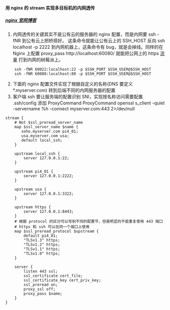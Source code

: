 #### 用 nginx 的 stream 实现多目标机的内网透传
##### [nginx 官网博客](https://www.nginx.com/blog/running-non-ssl-protocols-over-ssl-port-nginx-1-15-2/)

  1. 内网透传的关键其实不是公有云的服务器的 nginx 配置，而是内网要 ssh -fNR 到公有云上把桥搭好。 这条命令就能让公有云上的 SSH_HOST 反向 ssh localhost -p 2222 到内网机器上，这条命令有 bug，就是会掉线。同样的在 Nginx 上配置 proxy_pass http://localhost:60080/ 就能把公网上的 https [流量](https://docs.freelamp.com) 打到内网的树莓派上。

``` 
    ssh -fNR 60022:localhost:22 -p $SSH_PORT $SSH_USER@$SSH_HOST 
    ssh -fNR 60080:localhost:80 -p $SSH_PORT $SSH_USER@$SSH_HOST 
```
  2. 下面的 nginx 配置文件实现了根据自定义的名称(DNS 要定义 *.myserver.com) 转到后端不同的内网服务器的配置
  3. 客户端 ssh 要让服务端的配置识别 SNI，实现按名称访问需要配置 .ssh/config 添加 ProxyCommand
   ProxyCommand openssl s_client -quiet -servername %h -connect myserver.com:443 2>/dev/null

```
stream {
    # Not $ssl_preread_server_name 
    map $ssl_server_name $name {
	   soho.myserver.com pi4_01;
	   usa.myserver.com usa;
	   default local_ssh;
    }

    upstream local_ssh {
        server 127.0.0.1:22;
    }

    upstream pi4_01 {
        server 127.0.0.1:2222;
    }

    upstream usa {
        server 127.0.0.1:3322;
    }

    upstream https {
	    server 127.0.0.1:8443;
    }
    # 根据 protocol 的区分可以写到不同的配置节，但是明显的不能重复使用 443 端口
    # https 和 ssh 可以在同一个端口上使用
    map $ssl_preread_protocol $upstream {
        default pi4_01;
        "TLSv1.3" https;
    	"TLSv1.2" https;
    	"TLSv1.1" https;
    	"TLSv1.0" https;
    }

    server {
    	listen 443 ssl;
        ssl_certificate cert_file;
        ssl_certificate_key cert_priv_key;
    	ssl_preread on;
    	proxy_ssl off;
    	proxy_pass $name;
    }
}
```

